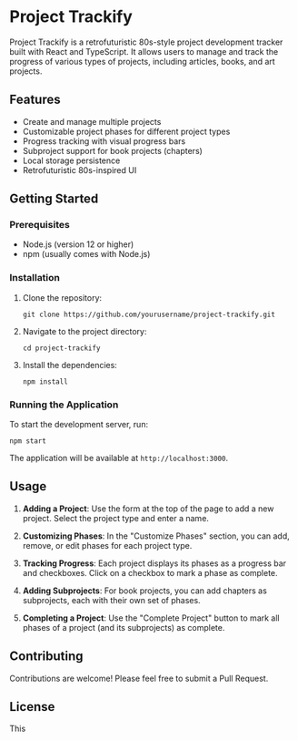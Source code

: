 # Project Trackify

Project Trackify is a retrofuturistic 80s-style project development tracker built with React and TypeScript. It allows users to manage and track the progress of various types of projects, including articles, books, and art projects.

## Features

- Create and manage multiple projects
- Customizable project phases for different project types
- Progress tracking with visual progress bars
- Subproject support for book projects (chapters)
- Local storage persistence
- Retrofuturistic 80s-inspired UI

## Getting Started

### Prerequisites

- Node.js (version 12 or higher)
- npm (usually comes with Node.js)

### Installation

1. Clone the repository:
   ```
   git clone https://github.com/yourusername/project-trackify.git
   ```

2. Navigate to the project directory:
   ```
   cd project-trackify
   ```

3. Install the dependencies:
   ```
   npm install
   ```

### Running the Application

To start the development server, run:

```
npm start
```

The application will be available at `http://localhost:3000`.

## Usage

1. **Adding a Project**: Use the form at the top of the page to add a new project. Select the project type and enter a name.

2. **Customizing Phases**: In the "Customize Phases" section, you can add, remove, or edit phases for each project type.

3. **Tracking Progress**: Each project displays its phases as a progress bar and checkboxes. Click on a checkbox to mark a phase as complete.

4. **Adding Subprojects**: For book projects, you can add chapters as subprojects, each with their own set of phases.

5. **Completing a Project**: Use the "Complete Project" button to mark all phases of a project (and its subprojects) as complete.

## Contributing

Contributions are welcome! Please feel free to submit a Pull Request.

## License

This